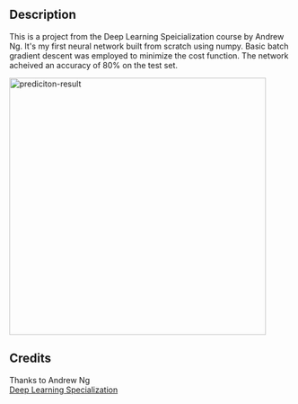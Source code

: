 ## Description 
This is a project from the Deep Learning Speicialization course by Andrew Ng. It's my first neural network built from scratch using numpy. Basic batch gradient descent was employed to minimize the cost function. The network acheived an accuracy of 80% on the test set.

<img width="457" alt="prediciton-result" src="https://user-images.githubusercontent.com/52080458/66722559-338dd800-eddd-11e9-8689-76ee73a69fd4.png">

## Credits
Thanks to Andrew Ng   
[Deep Learning Specialization](https://www.coursera.org/specializations/deep-learning?)
